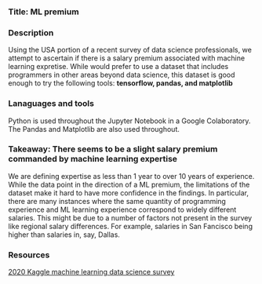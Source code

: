 ### Title: ML premium

### Description
Using the USA portion of a recent survey of data science professionals, we attempt to ascertain if there is a salary premium associated with machine learning expretise.  While would prefer to use a dataset that includes programmers in other areas beyond data science, this dataset is good enough to try the following tools: **tensorflow, pandas, and matplotlib**

### Lanaguages and tools
Python is used throughout the Jupyter Notebook in a Google Colaboratory.  The Pandas and Matplotlib are also used throughout.

### Takeaway: There seems to be a slight salary premium commanded by machine learning expertise
We are defining expertise as less than 1 year to over 10 years of experience.  While the data point in the direction of a ML premium, the limitations of the dataset make it hard to have more confidence in the findings.  In particular, there are many instances where the same quantity of programming experience and ML learning experience correspond to widely different salaries.  This might be due to a number of factors not present in the survey like regional salary differences.  For example, salaries in San Fancisco being higher than salaries in, say, Dallas.

### Resources
[2020 Kaggle machine learning data science survey](https://data.world/technology/kaggle-machine-learning-data-science-survey)
